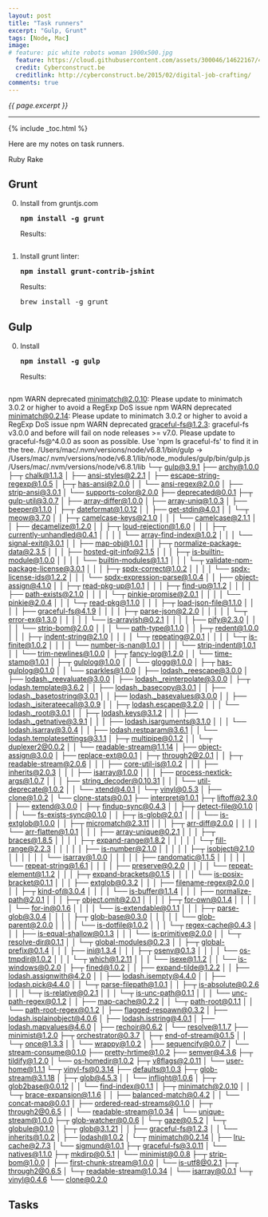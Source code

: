 ```yaml
---
layout: post
title: "Task runners"
excerpt: "Gulp, Grunt"
tags: [Node, Mac]
image:
# feature: pic white robots woman 1900x500.jpg
  feature: https://cloud.githubusercontent.com/assets/300046/14622167/45abd918-0585-11e6-8537-a58e0b55e3ec.jpg
  credit: Cyberconstruct.be
  creditlink: http://cyberconstruct.be/2015/02/digital-job-crafting/
comments: true
---
```

<i>{{ page.excerpt }}</i>
<hr />

{% include _toc.html %}

Here are my notes on task runners.

Ruby Rake

## Grunt 

0. Install from gruntjs.com

   <tt><strong>
   npm install -g grunt
   </strong></tt>

   Results:

   <pre>
   </pre>

0. Install grunt linter:

   <tt><strong>
   npm install grunt-contrib-jshint
   </strong></tt>

   Results:

   <pre>
   brew install -g grunt
   </pre>

## Gulp

0. Install

   <tt><strong>
   npm install -g gulp
   </strong></tt>

   Results:

   <pre>
npm WARN deprecated minimatch@2.0.10: Please update to minimatch 3.0.2 or higher to avoid a RegExp DoS issue
npm WARN deprecated minimatch@0.2.14: Please update to minimatch 3.0.2 or higher to avoid a RegExp DoS issue
npm WARN deprecated graceful-fs@1.2.3: graceful-fs v3.0.0 and before will fail on node releases >= v7.0. Please update to graceful-fs@^4.0.0 as soon as possible. Use 'npm ls graceful-fs' to find it in the tree.
/Users/mac/.nvm/versions/node/v6.8.1/bin/gulp -> /Users/mac/.nvm/versions/node/v6.8.1/lib/node_modules/gulp/bin/gulp.js
/Users/mac/.nvm/versions/node/v6.8.1/lib
└─┬ gulp@3.9.1 
  ├── archy@1.0.0 
  ├─┬ chalk@1.1.3 
  │ ├── ansi-styles@2.2.1 
  │ ├── escape-string-regexp@1.0.5 
  │ ├─┬ has-ansi@2.0.0 
  │ │ └── ansi-regex@2.0.0 
  │ ├── strip-ansi@3.0.1 
  │ └── supports-color@2.0.0 
  ├── deprecated@0.0.1 
  ├─┬ gulp-util@3.0.7 
  │ ├── array-differ@1.0.0 
  │ ├── array-uniq@1.0.3 
  │ ├── beeper@1.1.0 
  │ ├─┬ dateformat@1.0.12 
  │ │ ├── get-stdin@4.0.1 
  │ │ └─┬ meow@3.7.0 
  │ │   ├─┬ camelcase-keys@2.1.0 
  │ │   │ └── camelcase@2.1.1 
  │ │   ├── decamelize@1.2.0 
  │ │   ├─┬ loud-rejection@1.6.0 
  │ │   │ ├─┬ currently-unhandled@0.4.1 
  │ │   │ │ └── array-find-index@1.0.2 
  │ │   │ └── signal-exit@3.0.1 
  │ │   ├── map-obj@1.0.1 
  │ │   ├─┬ normalize-package-data@2.3.5 
  │ │   │ ├── hosted-git-info@2.1.5 
  │ │   │ ├─┬ is-builtin-module@1.0.0 
  │ │   │ │ └── builtin-modules@1.1.1 
  │ │   │ └─┬ validate-npm-package-license@3.0.1 
  │ │   │   ├─┬ spdx-correct@1.0.2 
  │ │   │   │ └── spdx-license-ids@1.2.2 
  │ │   │   └── spdx-expression-parse@1.0.4 
  │ │   ├── object-assign@4.1.0 
  │ │   ├─┬ read-pkg-up@1.0.1 
  │ │   │ ├─┬ find-up@1.1.2 
  │ │   │ │ ├── path-exists@2.1.0 
  │ │   │ │ └─┬ pinkie-promise@2.0.1 
  │ │   │ │   └── pinkie@2.0.4 
  │ │   │ └─┬ read-pkg@1.1.0 
  │ │   │   ├─┬ load-json-file@1.1.0 
  │ │   │   │ ├── graceful-fs@4.1.9 
  │ │   │   │ ├─┬ parse-json@2.2.0 
  │ │   │   │ │ └─┬ error-ex@1.3.0 
  │ │   │   │ │   └── is-arrayish@0.2.1 
  │ │   │   │ ├── pify@2.3.0 
  │ │   │   │ └── strip-bom@2.0.0 
  │ │   │   └── path-type@1.1.0 
  │ │   ├─┬ redent@1.0.0 
  │ │   │ ├─┬ indent-string@2.1.0 
  │ │   │ │ └─┬ repeating@2.0.1 
  │ │   │ │   └─┬ is-finite@1.0.2 
  │ │   │ │     └── number-is-nan@1.0.1 
  │ │   │ └── strip-indent@1.0.1 
  │ │   └── trim-newlines@1.0.0 
  │ ├─┬ fancy-log@1.2.0 
  │ │ └── time-stamp@1.0.1 
  │ ├─┬ gulplog@1.0.0 
  │ │ └── glogg@1.0.0 
  │ ├─┬ has-gulplog@0.1.0 
  │ │ └── sparkles@1.0.0 
  │ ├── lodash._reescape@3.0.0 
  │ ├── lodash._reevaluate@3.0.0 
  │ ├── lodash._reinterpolate@3.0.0 
  │ ├─┬ lodash.template@3.6.2 
  │ │ ├── lodash._basecopy@3.0.1 
  │ │ ├── lodash._basetostring@3.0.1 
  │ │ ├── lodash._basevalues@3.0.0 
  │ │ ├── lodash._isiterateecall@3.0.9 
  │ │ ├─┬ lodash.escape@3.2.0 
  │ │ │ └── lodash._root@3.0.1 
  │ │ ├─┬ lodash.keys@3.1.2 
  │ │ │ ├── lodash._getnative@3.9.1 
  │ │ │ ├── lodash.isarguments@3.1.0 
  │ │ │ └── lodash.isarray@3.0.4 
  │ │ ├── lodash.restparam@3.6.1 
  │ │ └── lodash.templatesettings@3.1.1 
  │ ├─┬ multipipe@0.1.2 
  │ │ └─┬ duplexer2@0.0.2 
  │ │   └── readable-stream@1.1.14 
  │ ├── object-assign@3.0.0 
  │ ├── replace-ext@0.0.1 
  │ ├─┬ through2@2.0.1 
  │ │ ├─┬ readable-stream@2.0.6 
  │ │ │ ├── core-util-is@1.0.2 
  │ │ │ ├── inherits@2.0.3 
  │ │ │ ├── isarray@1.0.0 
  │ │ │ ├── process-nextick-args@1.0.7 
  │ │ │ ├── string_decoder@0.10.31 
  │ │ │ └── util-deprecate@1.0.2 
  │ │ └── xtend@4.0.1 
  │ └─┬ vinyl@0.5.3 
  │   ├── clone@1.0.2 
  │   └── clone-stats@0.0.1 
  ├── interpret@1.0.1 
  ├─┬ liftoff@2.3.0 
  │ ├── extend@3.0.0 
  │ ├─┬ findup-sync@0.4.3 
  │ │ ├─┬ detect-file@0.1.0 
  │ │ │ └── fs-exists-sync@0.1.0 
  │ │ ├─┬ is-glob@2.0.1 
  │ │ │ └── is-extglob@1.0.0 
  │ │ ├─┬ micromatch@2.3.11 
  │ │ │ ├─┬ arr-diff@2.0.0 
  │ │ │ │ └── arr-flatten@1.0.1 
  │ │ │ ├── array-unique@0.2.1 
  │ │ │ ├─┬ braces@1.8.5 
  │ │ │ │ ├─┬ expand-range@1.8.2 
  │ │ │ │ │ └─┬ fill-range@2.2.3 
  │ │ │ │ │   ├── is-number@2.1.0 
  │ │ │ │ │   ├─┬ isobject@2.1.0 
  │ │ │ │ │   │ └── isarray@1.0.0 
  │ │ │ │ │   ├── randomatic@1.1.5 
  │ │ │ │ │   └── repeat-string@1.6.1 
  │ │ │ │ ├── preserve@0.2.0 
  │ │ │ │ └── repeat-element@1.1.2 
  │ │ │ ├─┬ expand-brackets@0.1.5 
  │ │ │ │ └── is-posix-bracket@0.1.1 
  │ │ │ ├── extglob@0.3.2 
  │ │ │ ├── filename-regex@2.0.0 
  │ │ │ ├─┬ kind-of@3.0.4 
  │ │ │ │ └── is-buffer@1.1.4 
  │ │ │ ├── normalize-path@2.0.1 
  │ │ │ ├─┬ object.omit@2.0.1 
  │ │ │ │ ├─┬ for-own@0.1.4 
  │ │ │ │ │ └── for-in@0.1.6 
  │ │ │ │ └── is-extendable@0.1.1 
  │ │ │ ├─┬ parse-glob@3.0.4 
  │ │ │ │ ├─┬ glob-base@0.3.0 
  │ │ │ │ │ └── glob-parent@2.0.0 
  │ │ │ │ └── is-dotfile@1.0.2 
  │ │ │ └─┬ regex-cache@0.4.3 
  │ │ │   ├── is-equal-shallow@0.1.3 
  │ │ │   └── is-primitive@2.0.0 
  │ │ └─┬ resolve-dir@0.1.1 
  │ │   └─┬ global-modules@0.2.3 
  │ │     ├─┬ global-prefix@0.1.4 
  │ │     │ ├── ini@1.3.4 
  │ │     │ ├─┬ osenv@0.1.3 
  │ │     │ │ └── os-tmpdir@1.0.2 
  │ │     │ └─┬ which@1.2.11 
  │ │     │   └── isexe@1.1.2 
  │ │     └── is-windows@0.2.0 
  │ ├─┬ fined@1.0.2 
  │ │ ├── expand-tilde@1.2.2 
  │ │ ├── lodash.assignwith@4.2.0 
  │ │ ├── lodash.isempty@4.4.0 
  │ │ ├── lodash.pick@4.4.0 
  │ │ └─┬ parse-filepath@1.0.1 
  │ │   ├─┬ is-absolute@0.2.6 
  │ │   │ └─┬ is-relative@0.2.1 
  │ │   │   └─┬ is-unc-path@0.1.1 
  │ │   │     └── unc-path-regex@0.1.2 
  │ │   ├── map-cache@0.2.2 
  │ │   └─┬ path-root@0.1.1 
  │ │     └── path-root-regex@0.1.2 
  │ ├── flagged-respawn@0.3.2 
  │ ├── lodash.isplainobject@4.0.6 
  │ ├── lodash.isstring@4.0.1 
  │ ├── lodash.mapvalues@4.6.0 
  │ ├── rechoir@0.6.2 
  │ └── resolve@1.1.7 
  ├── minimist@1.2.0 
  ├─┬ orchestrator@0.3.7 
  │ ├─┬ end-of-stream@0.1.5 
  │ │ └─┬ once@1.3.3 
  │ │   └── wrappy@1.0.2 
  │ ├── sequencify@0.0.7 
  │ └── stream-consume@0.1.0 
  ├── pretty-hrtime@1.0.2 
  ├── semver@4.3.6 
  ├─┬ tildify@1.2.0 
  │ └── os-homedir@1.0.2 
  ├─┬ v8flags@2.0.11 
  │ └── user-home@1.1.1 
  └─┬ vinyl-fs@0.3.14 
    ├── defaults@1.0.3 
    ├─┬ glob-stream@3.1.18 
    │ ├─┬ glob@4.5.3 
    │ │ └── inflight@1.0.6 
    │ ├─┬ glob2base@0.0.12 
    │ │ └── find-index@0.1.1 
    │ ├─┬ minimatch@2.0.10 
    │ │ └─┬ brace-expansion@1.1.6 
    │ │   ├── balanced-match@0.4.2 
    │ │   └── concat-map@0.0.1 
    │ ├── ordered-read-streams@0.1.0 
    │ ├─┬ through2@0.6.5 
    │ │ └── readable-stream@1.0.34 
    │ └── unique-stream@1.0.0 
    ├─┬ glob-watcher@0.0.6 
    │ └─┬ gaze@0.5.2 
    │   └─┬ globule@0.1.0 
    │     ├─┬ glob@3.1.21 
    │     │ ├── graceful-fs@1.2.3 
    │     │ └── inherits@1.0.2 
    │     ├── lodash@1.0.2 
    │     └─┬ minimatch@0.2.14 
    │       ├── lru-cache@2.7.3 
    │       └── sigmund@1.0.1 
    ├─┬ graceful-fs@3.0.11 
    │ └── natives@1.1.0 
    ├─┬ mkdirp@0.5.1 
    │ └── minimist@0.0.8 
    ├─┬ strip-bom@1.0.0 
    │ ├── first-chunk-stream@1.0.0 
    │ └── is-utf8@0.2.1 
    ├─┬ through2@0.6.5 
    │ └─┬ readable-stream@1.0.34 
    │   └── isarray@0.0.1 
    └─┬ vinyl@0.4.6 
      └── clone@0.2.0 
   </pre>

## Tasks


